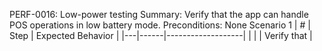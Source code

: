 PERF-0016: Low-power testing
Summary: Verify that the app can handle POS operations in low battery mode.
Preconditions: None
Scenario 1
 | \# | Step | Expected Behavior | 
 |---|------|-------------------| 
 |   |      | Verify that       | 
